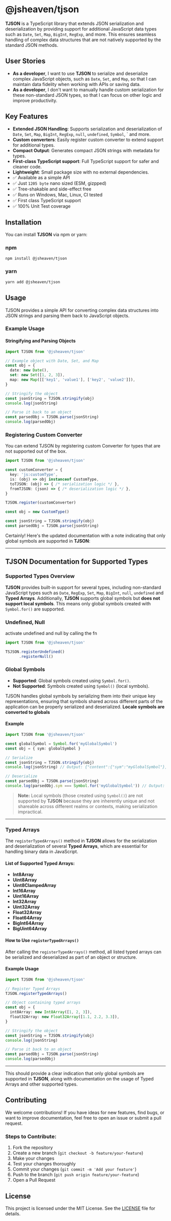 # @jsheaven/tjson
**TJSON** is a TypeScript library that extends JSON serialization and deserialization by providing support for additional JavaScript data types such as `Date`, `Set`, `Map`, `BigInt`, `RegExp`, and more. This ensures seamless handling of complex data structures that are not natively supported by the standard JSON methods.

## User Stories

- **As a developer**, I want to use **TJSON** to serialize and deserialize complex JavaScript objects, such as `Date`, `Set`, and `Map`, so that I can maintain data fidelity when working with APIs or saving data.
- **As a developer**, I don't want to manually handle custom serialization for these non-standard JSON types, so that I can focus on other logic and improve productivity.

## Key Features

- **Extended JSON Handling**: Supports serialization and deserialization of `Date`, `Set`, `Map`, `BigInt`, `RegExp`, `null`, `undefined`, `Symbol`, ` and more.
- **Custom converters**: Easily register custom converter to extend support for additional types.
- **Compact Output**: Generates compact JSON strings with metadata for types.
- **First-class TypeScript support**: Full TypeScript support for safer and cleaner code.
- **Lightweight**: Small package size with no external dependencies.
- ✅ Available as a simple API
- ✅ Just `1205 byte` nano sized (ESM, gizpped)
- ✅ Tree-shakable and side-effect free
- ✅ Runs on Windows, Mac, Linux, CI tested
- ✅ First class TypeScript support
- ✅ 100% Unit Test coverage

## Installation

You can install **TJSON** via npm or yarn:

### npm
```bash
npm install @jsheaven/tjson
```

### yarn
```bash
yarn add @jsheaven/tjson
```

## Usage

TJSON provides a simple API for converting complex data structures into JSON strings and parsing them back to JavaScript objects.

### Example Usage

#### Stringifying and Parsing Objects

```ts
import TJSON from '@jsheaven/tjson'

// Example object with Date, Set, and Map
const obj = {
  date: new Date(),
  set: new Set([1, 2, 3]),
  map: new Map([['key1', 'value1'], ['key2', 'value2']]),
}

// Stringify the object
const jsonString = TJSON.stringify(obj)
console.log(jsonString)

// Parse it back to an object
const parsedObj = TJSON.parse(jsonString)
console.log(parsedObj)
```

### Registering Custom Converter

You can extend TJSON by registering custom Converter for types that are not supported out of the box.

```ts
import TJSON from '@jsheaven/tjson'

const customConverter = {
  key: 'js:customType',
  is: (obj) => obj instanceof CustomType,
  toTJSON: (obj) => { /* serialization logic */ },
  fromTJSON: (json) => { /* deserialization logic */ },
}

TJSON.register(customConverter)

const obj = new CustomType()

const jsonString = TJSON.stringify(obj)
const parsedObj = TJSON.parse(jsonString)
```

Certainly! Here's the updated documentation with a note indicating that only global symbols are supported in **TJSON**:

---

## TJSON Documentation for Supported Types

### Supported Types Overview

**TJSON** provides built-in support for several types, including non-standard JavaScript types such as `Date`, `RegExp`, `Set`, `Map`, `BigInt`, `null`, `undefined` and **Typed Arrays**. Additionally, **TJSON** supports global symbols but **does not support local symbols**. This means only global symbols created with `Symbol.for()` are supported.
### Undefined, Null
activate undefined and null by calling the fn

```ts
import TJSON from '@jsheaven/tjson'

TSJSON.registerUndefined()
      .registerNull()
```
### Global Symbols

- **Supported**: Global symbols created using `Symbol.for()`.
- **Not Supported**: Symbols created using `Symbol()` (local symbols).
  
TJSON handles global symbols by serializing them into their unique key representations, ensuring that symbols shared across different parts of the application can be properly serialized and deserialized. **Locale symbols are converted to globals** 

#### Example

```ts
import TJSON from '@jsheaven/tjson'

const globalSymbol = Symbol.for('myGlobalSymbol')
const obj = { sym: globalSymbol }

// Serialize
const jsonString = TJSON.stringify(obj)
console.log(jsonString) // Output: {"content":{"sym":"myGlobalSymbol"},"type":{"sym":"js:symbol"}}

// Deserialize
const parsedObj = TJSON.parse(jsonString)
console.log(parsedObj.sym === Symbol.for('myGlobalSymbol')) // Output: true
```

> **Note:** Local symbols (those created using `Symbol()`) are not supported by **TJSON** because they are inherently unique and not shareable across different realms or contexts, making serialization impractical.

---

### Typed Arrays

The `registerTypedArrays()` method in **TJSON** allows for the serialization and deserialization of several **Typed Arrays**, which are essential for handling binary data in JavaScript.

#### List of Supported Typed Arrays:

- **Int8Array**
- **Uint8Array**
- **Uint8ClampedArray**
- **Int16Array**
- **Uint16Array**
- **Int32Array**
- **Uint32Array**
- **Float32Array**
- **Float64Array**
- **BigInt64Array**
- **BigUint64Array**

#### How to Use `registerTypedArrays()`

After calling the `registerTypedArrays()` method, all listed typed arrays can be serialized and deserialized as part of an object or structure.

#### Example Usage

```ts
import TJSON from '@jsheaven/tjson'

// Register Typed Arrays
TJSON.registerTypedArrays()

// Object containing typed arrays
const obj = {
  int8Array: new Int8Array([1, 2, 3]),
  float32Array: new Float32Array([1.1, 2.2, 3.3]),
}

// Stringify the object
const jsonString = TJSON.stringify(obj)
console.log(jsonString)

// Parse it back to an object
const parsedObj = TJSON.parse(jsonString)
console.log(parsedObj)
```

---

This should provide a clear indication that only global symbols are supported in **TJSON**, along with documentation on the usage of Typed Arrays and other supported types.
  
## Contributing

We welcome contributions! If you have ideas for new features, find bugs, or want to improve documentation, feel free to open an issue or submit a pull request.

### Steps to Contribute:

1. Fork the repository
2. Create a new branch (`git checkout -b feature/your-feature`)
3. Make your changes
4. Test your changes thoroughly
5. Commit your changes (`git commit -m 'Add your feature'`)
6. Push to the branch (`git push origin feature/your-feature`)
7. Open a Pull Request

## License

This project is licensed under the MIT License. See the [LICENSE](LICENSE) file for details.